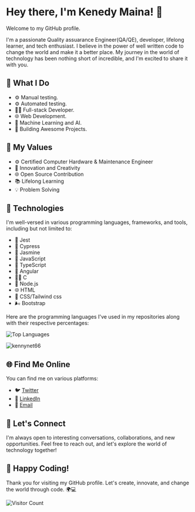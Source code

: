 # Hey there, I'm Kenedy Maina! 👋

Welcome to my GitHub profile.

I'm a passionate Quality assuarance Engineer(QA/QE), developer, lifelong learner, and tech enthusiast. I believe in the power of well written code to change the world and make it a better place. My journey in the world of technology has been nothing short of incredible, and I'm excited to share it with you.

## 💼 What I Do
- ⚙ Manual testing.
- ⚙ Automated testing.
- 👨‍💻 Full-stack Developer.
- 🌐 Web Development.
- 🧠 Machine Learning and AI.
- 🚀 Building Awesome Projects.

## 🌟 My Values

- ⚙ Certified Computer Hardware & Maintenance Engineer
- 🚀 Innovation and Creativity
- 🌐 Open Source Contribution
- 📚 Lifelong Learning
- 💡 Problem Solving

## 🔧 Technologies

I'm well-versed in various programming languages, frameworks, and tools, including but not limited to:

- 🎯 Jest
- 🎯 Cypress
- 🎯 Jasmine
- 🚀 JavaScript
- 🎯 TypeScript
- 📐 Angular
- 👨‍💻 C
- 🌲 Node.js
- 🌐 HTML
- 🍄 CSS/Tailwind css
- 🌬 Bootstrap

Here are the programming languages I've used in my repositories along with their respective percentages:

![Top Languages](https://github-readme-stats.vercel.app/api/top-langs/?username=kennynet66&layout=compact)
<p><img align="center" src="https://github-readme-streak-stats.herokuapp.com/?user=kennynet66&" alt="kennynet66" /></p>

## 🌐 Find Me Online

You can find me on various platforms:

- 🐦 [Twitter](https://twitter.com/kennynet66)
- 💼 [LinkedIn](https://www.linkedin.com/in/kennynet66)
- 📧 [Email](mailto:kennynet66@gmail.com)

## 🌱 Let's Connect

I'm always open to interesting conversations, collaborations, and new opportunities. Feel free to reach out, and let's explore the world of technology together!

## 🚀 Happy Coding!

Thank you for visiting my GitHub profile. Let's create, innovate, and change the world through code. 🌍💻

![Visitor Count](https://profile-counter.glitch.me/yourusername/count.svg)

